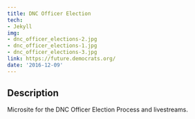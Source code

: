 ```yaml
---
title: DNC Officer Election
tech:
- Jekyll
img:
- dnc_officer_elections-2.jpg
- dnc_officer_elections-1.jpg
- dnc_officer_elections-3.jpg
link: https://future.democrats.org/
date: '2016-12-09'
---
```


## Description
Microsite for the DNC Officer Election Process and livestreams.
